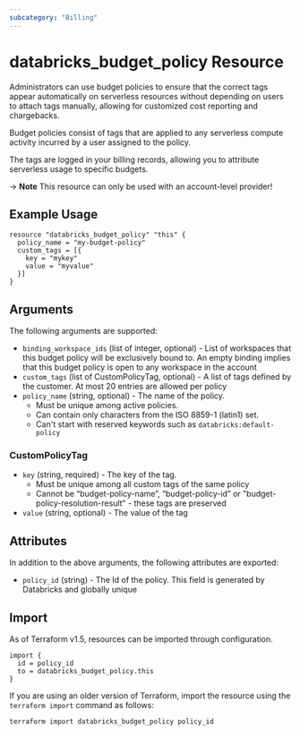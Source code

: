 ```yaml
---
subcategory: "Billing"
---
```

# databricks_budget_policy Resource
Administrators can use budget policies to ensure that the correct tags appear automatically on serverless resources without depending on users to attach tags manually, allowing for customized cost reporting and chargebacks.

Budget policies consist of tags that are applied to any serverless compute activity incurred by a user assigned to the policy.

The tags are logged in your billing records, allowing you to attribute serverless usage to specific budgets.

-> **Note** This resource can only be used with an account-level provider!

## Example Usage
```hcl
resource "databricks_budget_policy" "this" {
  policy_name = "my-budget-policy"
  custom_tags = [{
    key = "mykey"
    value = "myvalue"
  }]
}
```

## Arguments
The following arguments are supported:
* `binding_workspace_ids` (list of integer, optional) - List of workspaces that this budget policy will be exclusively bound to.
  An empty binding implies that this budget policy is open to any workspace in the account
* `custom_tags` (list of CustomPolicyTag, optional) - A list of tags defined by the customer. At most 20 entries are allowed per policy
* `policy_name` (string, optional) - The name of the policy.
  - Must be unique among active policies.
  - Can contain only characters from the ISO 8859-1 (latin1) set.
  - Can't start with reserved keywords such as `databricks:default-policy`

### CustomPolicyTag
* `key` (string, required) - The key of the tag.
  - Must be unique among all custom tags of the same policy
  - Cannot be “budget-policy-name”, “budget-policy-id” or "budget-policy-resolution-result" -
  these tags are preserved
* `value` (string, optional) - The value of the tag



## Attributes
In addition to the above arguments, the following attributes are exported:
* `policy_id` (string) - The Id of the policy. This field is generated by Databricks and globally unique

## Import
As of Terraform v1.5, resources can be imported through configuration.
```hcl
import {
  id = policy_id
  to = databricks_budget_policy.this
}
```

If you are using an older version of Terraform, import the resource using the `terraform import` command as follows:
```sh
terraform import databricks_budget_policy policy_id
```